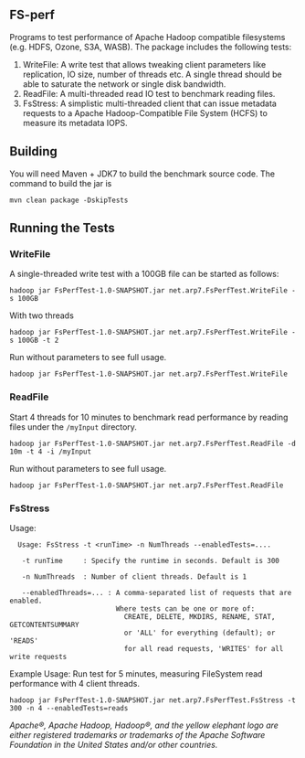 ## FS-perf

Programs to test performance of Apache Hadoop compatible filesystems (e.g. HDFS, Ozone, S3A, WASB). The package includes the following tests:

1. WriteFile: A write test that allows tweaking client parameters like replication, IO size, number of threads etc. A single thread should be able to saturate the network or single disk bandwidth.
1. ReadFile: A multi-threaded read IO test to benchmark reading files.
1. FsStress: A simplistic multi-threaded client that can issue metadata requests to a Apache Hadoop-Compatible File System (HCFS) to measure its metadata IOPS.

## Building

You will need Maven + JDK7 to build the benchmark source code. The command to build the jar is

    mvn clean package -DskipTests


## Running the Tests

### WriteFile

A single-threaded write test with a 100GB file can be started as follows:

    hadoop jar FsPerfTest-1.0-SNAPSHOT.jar net.arp7.FsPerfTest.WriteFile -s 100GB 

With two threads

    hadoop jar FsPerfTest-1.0-SNAPSHOT.jar net.arp7.FsPerfTest.WriteFile -s 100GB -t 2

Run without parameters to see full usage.

    hadoop jar FsPerfTest-1.0-SNAPSHOT.jar net.arp7.FsPerfTest.WriteFile


### ReadFile

Start 4 threads for 10 minutes to benchmark read performance by reading files under the `/myInput` directory.

    hadoop jar FsPerfTest-1.0-SNAPSHOT.jar net.arp7.FsPerfTest.ReadFile -d 10m -t 4 -i /myInput

Run without parameters to see full usage.

    hadoop jar FsPerfTest-1.0-SNAPSHOT.jar net.arp7.FsPerfTest.ReadFile
    
 ### FsStress

Usage:
```
  Usage: FsStress -t <runTime> -n NumThreads --enabledTests=....

   -t runTime     : Specify the runtime in seconds. Default is 300

   -n NumThreads  : Number of client threads. Default is 1

   --enabledThreads=... : A comma-separated list of requests that are enabled.
                          Where tests can be one or more of:
                            CREATE, DELETE, MKDIRS, RENAME, STAT, GETCONTENTSUMMARY
                            or 'ALL' for everything (default); or 'READS'
                            for all read requests, 'WRITES' for all write requests
```

Example Usage:
Run test for 5 minutes, measuring FileSystem read performance with 4 client threads.
```
hadoop jar FsPerfTest-1.0-SNAPSHOT.jar net.arp7.FsPerfTest.FsStress -t 300 -n 4 --enabledTests=reads
```



*Apache®, Apache Hadoop, Hadoop®, and the yellow elephant logo are either registered trademarks or trademarks of the Apache Software Foundation in the United States and/or other countries.*
